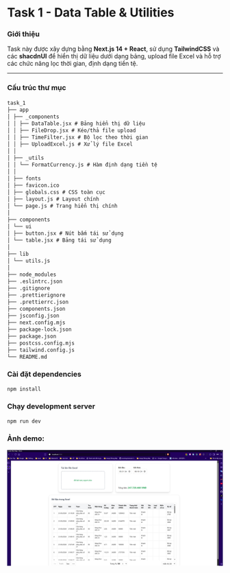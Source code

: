 # Task 1 - Data Table & Utilities

### Giới thiệu
Task này được xây dựng bằng **Next.js 14 + React**, sử dụng **TailwindCSS** và các **shacdnUI** để hiển thị dữ liệu dưới dạng bảng, upload file Excel và hỗ trợ các chức năng lọc thời gian, định dạng tiền tệ.

---

### Cấu trúc thư mục
```
task_1
├── app
│ ├── _components
│ │ ├── DataTable.jsx # Bảng hiển thị dữ liệu
│ │ ├── FileDrop.jsx # Kéo/thả file upload
│ │ ├── TimeFilter.jsx # Bộ lọc theo thời gian
│ │ ├── UploadExcel.js # Xử lý file Excel
│ │
│ ├── _utils
│ │ └── FormatCurrency.js # Hàm định dạng tiền tệ
│ │
│ ├── fonts
│ ├── favicon.ico
│ ├── globals.css # CSS toàn cục
│ ├── layout.js # Layout chính
│ └── page.js # Trang hiển thị chính
│
├── components
│ └── ui
│ ├── button.jsx # Nút bấm tái sử dụng
│ └── table.jsx # Bảng tái sử dụng
│
├── lib
│ └── utils.js
│
├── node_modules
├── .eslintrc.json
├── .gitignore
├── .prettierignore
├── .prettierrc.json
├── components.json
├── jsconfig.json
├── next.config.mjs
├── package-lock.json
├── package.json
├── postcss.config.mjs
├── tailwind.config.js
└── README.md
```


### Cài đặt dependencies
```
npm install
```

### Chạy development server
```
npm run dev
```

### Ảnh demo:

![ảnh demo task 1](./assets/demo.png)